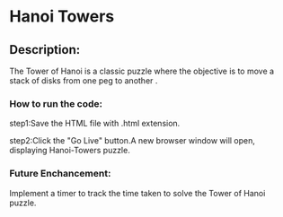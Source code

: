 # Hanoi Towers
## Description:

The Tower of Hanoi is a classic puzzle where the objective is to move a stack of disks from one peg to another .

### How to run the code:

step1:Save the HTML file with .html extension.

step2:Click the "Go Live" button.A new browser window will open, displaying Hanoi-Towers puzzle.

### Future Enchancement:

Implement a timer to track the time taken to solve the Tower of Hanoi puzzle.
